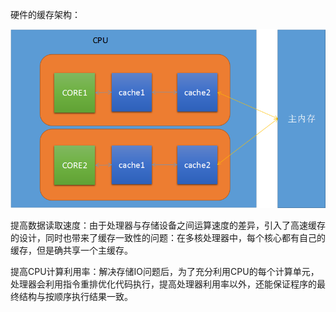 硬件的缓存架构：

![](/assets/CPU缓存架构.png)

提高数据读取速度：由于处理器与存储设备之间运算速度的差异，引入了高速缓存的设计，同时也带来了缓存一致性的问题：在多核处理器中，每个核心都有自己的缓存，但是确共享一个主缓存。

提高CPU计算利用率：解决存储IO问题后，为了充分利用CPU的每个计算单元，处理器会利用指令重排优化代码执行，提高处理器利用率以外，还能保证程序的最终结构与按顺序执行结果一致。

